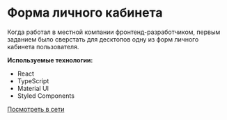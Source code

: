 # Форма личного кабинета
Когда работал в местной компании фронтенд-разработчиком, первым заданием было сверстать для десктопов одну из форм личного кабинета пользователя.

**Используемые технологии:**
- React
- TypeScript
- Material UI
- Styled Components

[Посмотреть в сети](https://kohanniy-first-form.netlify.app)
